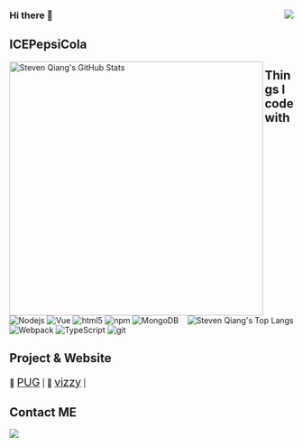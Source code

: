 <h3>Hi there 👋 <img src="https://visitor-badge.glitch.me/badge?page_id=ICEPepsiCola" align="right"/> </h3>

## ICEPepsiCola

<p>
<img title="Steven Qiang's GitHub Stats"  align="left" src="https://github-readme-stats-git-masterrstaa-rickstaa.vercel.app/api?username=ICEPepsiCola&hide=issues&show_icons=true&hide_border=true" alt="Steven Qiang's GitHub Stats" width="450"/>
<img title="Steven Qiang's Top Langs"  align="right" src="https://github-readme-stats-git-masterrstaa-rickstaa.vercel.app/api/top-langs/?username=ICEPepsiCola&layout=compact&hide=html&hide_border=true" alt="Steven Qiang's Top Langs"/>
</p>

## Things I code with

<p>
<img alt="Nodejs" src="https://img.shields.io/badge/-Nodejs-43853d?style=flat-square&logo=Node.js&logoColor=white" />
<img alt="Vue" src="https://img.shields.io/badge/-MongoDB-13aa52?style=flat-square&logo=vue&logoColor=white" />
<img alt="html5" src="https://img.shields.io/badge/-HTML5-E34F26?style=flat-square&logo=html5&logoColor=white" />
<img alt="npm" src="https://img.shields.io/badge/-NPM-CB3837?style=flat-square&logo=npm&logoColor=white" />
<img alt="MongoDB" src="https://img.shields.io/badge/-MongoDB-13aa52?style=flat-square&logo=mongodb&logoColor=white" />
<img alt="Webpack" src="https://img.shields.io/badge/-Webpack-8DD6F9?style=flat-square&logo=webpack&logoColor=white" /> 
<img alt="TypeScript" src="https://img.shields.io/badge/-TypeScript-007ACC?style=flat-square&logo=typescript&logoColor=white" />
<img alt="git" src="https://img.shields.io/badge/-Git-F05032?style=flat-square&logo=git&logoColor=white" />
</p>

## Project & Website
<p>
 🐻 <a href="https://icepepsicola.github.io/pug/" style="font-size:1.2rem" target="_blank">PUG</a> |
 🐯 <a href="https://github.com/ICEPepsiCola/vizzy" style="font-size:1.2rem" target="_blank">vizzy</a> |
</p>

## Contact ME

<p>
<!-- <a href="http://wpa.qq.com/msgrd?v=3&uin=2962051004&site=qq&menu=yes"><img src="https://img.shields.io/badge/TENCENTQQ-D52C36?style=for-the-badge&logo=Tencent%20QQ&logoColor=#EB1923" /></a> -->
 <a href="mailto:mailto:icepepsicola@foxmail.com"><img src="https://img.shields.io/badge/Email-D14836?style=for-the-badge&logo=gmail&logoColor=white" /></a>
</p>
